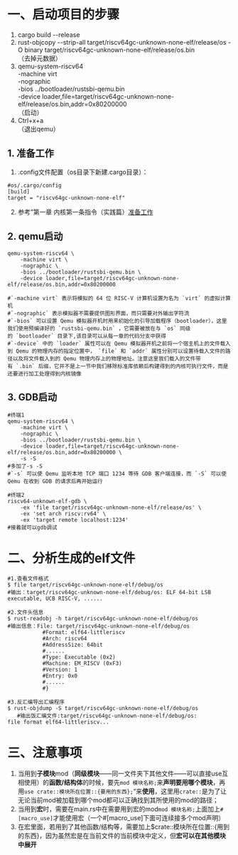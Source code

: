 # 一、启动项目的步骤

1. cargo build --release
2. rust-objcopy --strip-all target/riscv64gc-unknown-none-elf/release/os -O binary target/riscv64gc-unknown-none-elf/release/os.bin  
   （去掉元数据）
3. qemu-system-riscv64 \
    -machine virt \
    -nographic \
    -bios ../bootloader/rustsbi-qemu.bin \
    -device loader,file=target/riscv64gc-unknown-none-elf/release/os.bin,addr=0x80200000  
    （启动）
4. Ctrl+x+a  
   （退出qemu）

## 1. 准备工作

1. .config文件配置（os目录下新建.cargo目录）：  
```
#os/.cargo/config  
[build]    
target = "riscv64gc-unknown-none-elf" 
```
2. 参考”第一章 内核第一条指令（实践篇）[准备工作](http://rcore-os.cn/rCore-Tutorial-Book-v3/chapter1/4first-instruction-in-kernel2.html)

## 2. qemu启动

```shell
qemu-system-riscv64 \
    -machine virt \
    -nographic \
    -bios ../bootloader/rustsbi-qemu.bin \
    -device loader,file=target/riscv64gc-unknown-none-elf/release/os.bin,addr=0x80200000

#`-machine virt` 表示将模拟的 64 位 RISC-V 计算机设置为名为 `virt` 的虚拟计算机
#`-nographic` 表示模拟器不需要提供图形界面，而只需要对外输出字符流
#`-bios` 可以设置 Qemu 模拟器开机时用来初始化的引导加载程序（bootloader），这里我们使用预编译好的 `rustsbi-qemu.bin` ，它需要被放在与 `os` 同级的 `bootloader` 目录下,该目录可以从每一章的代码分支中获得
#`-device` 中的 `loader` 属性可以在 Qemu 模拟器开机之前将一个宿主机上的文件载入到 Qemu 的物理内存的指定位置中， `file` 和 `addr` 属性分别可以设置待载入文件的路径以及将文件载入到的 Qemu 物理内存上的物理地址。注意这里我们载入的文件带有 `.bin` 后缀，它并不是上一节中我们移除标准库依赖后构建得到的内核可执行文件，而是还要进行加工处理得到内核镜像
```

## 3. GDB启动

```shell
#终端1
qemu-system-riscv64 \
    -machine virt \
    -nographic \
    -bios ../bootloader/rustsbi-qemu.bin \
    -device loader,file=target/riscv64gc-unknown-none-elf/release/os.bin,addr=0x80200000 \
    -s -S
#多加了-s -S
#`-s` 可以使 Qemu 监听本地 TCP 端口 1234 等待 GDB 客户端连接，而 `-S` 可以使 Qemu 在收到 GDB 的请求后再开始运行

#终端2
riscv64-unknown-elf-gdb \
    -ex 'file target/riscv64gc-unknown-none-elf/release/os' \
    -ex 'set arch riscv:rv64' \
    -ex 'target remote localhost:1234'
#接着就可以gdb调试
```

# 二、分析生成的elf文件

```shell
#1.查看文件格式
$ file target/riscv64gc-unknown-none-elf/debug/os
#输出：target/riscv64gc-unknown-none-elf/debug/os: ELF 64-bit LSB executable, UCB RISC-V, ......

#2.文件头信息
$ rust-readobj -h target/riscv64gc-unknown-none-elf/debug/os
#输出信息：File: target/riscv64gc-unknown-none-elf/debug/os
		   #Format: elf64-littleriscv
		   #Arch: riscv64
		   #AddressSize: 64bit
		   #......
		   #Type: Executable (0x2)
		   #Machine: EM_RISCV (0xF3)
		   #Version: 1
		   #Entry: 0x0
		   #......
		   #}

#3.反汇编导出汇编程序
$ rust-objdump -S target/riscv64gc-unknown-none-elf/debug/os
   #输出饭汇编文件:target/riscv64gc-unknown-none-elf/debug/os:       file format elf64-littleriscv...
```

# 三、注意事项

1. 当用到**子模块**mod（**同级模块**——同一文件夹下其他文件——可以直接use互相使用）的**函数/结构体**的时候，要先`mod 模块名称;`来**声明要用哪个模块**，再用`use crate::模块所在位置::{要用的东西};`“来**使用**，这里用`crate::`是为了让无论当前mod被加载到哪个mod都可以正确找到其所使用的mod的路径；  
2. 当用到**宏**时，需要在main.rs中在需要用到宏的mod`mod 模块名称;`上面加上`#[macro_use]`才能使用宏（一个#[macro_use]下面可连续接多个mod声明）
3. 在宏里面，若用到了其他函数/结构等，需要加上$crate::模块所在位置::{用到的东西}，因为虽然宏是在当前文件的当前模块中定义，但**宏可以在其他模块中展开**
